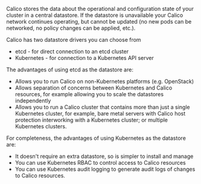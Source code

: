 Calico stores the data about the operational and configuration state of your cluster in a central datastore. If the datastore is unavailable your Calico network continues operating, but cannot be updated (no new pods can be networked, no policy changes can be applied, etc.).

Calico has two datastore drivers you can choose from
* etcd - for direct connection to an etcd cluster
* Kubernetes - for connection to a Kubernetes API server

The advantages of using etcd as the datastore are:
* Allows you to run Calico on non-Kubernetes platforms (e.g. OpenStack)
* Allows separation of concerns between Kubernetes and Calico resources, for example allowing you to scale the datastores independently
* Allows you to run a Calico cluster that contains more than just a single Kubernetes cluster, for example, bare metal servers with Calico host protection interworking with a Kubernetes cluster; or multiple Kubernetes clusters.

For completeness, the advantages of using Kubernetes as the datastore are:
* It doesn't require an extra datastore, so is simpler to install and manage
* You can use Kubernetes RBAC to control access to Calico resources
* You can use Kubernetes audit logging to generate audit logs of changes to Calico resources.
